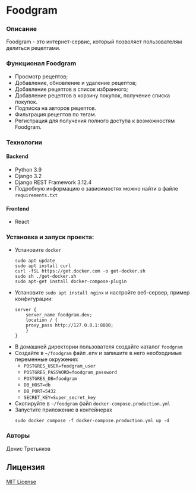 # Foodgram

### Описание 
Foodgram - это интернет-сервис, который позволяет пользователям делиться рецептами.

### Функционал Foodgram
- Просмотр рецептов;
- Добавление, обновление и удаление рецептов;
- Добавление рецептов в список избранного;
- Добавление рецептов в корзину покупок, получение списка покупок.
- Подписка на авторов рецептов.
- Фильтрация рецептов по тегам.
- Регистрация для получения полного доступа к возможностям Foodgram.

### Технологии
#### Backend
- Python 3.9
- Django 3.2
- Django REST Framework 3.12.4
- Подробную информацию о зависимостях можно найти в файле `requirements.txt`
#### Frontend
- React

### Установка и запуск проекта:
- Установите `docker`
    ```
    sudo apt update
    sudo apt install curl
    curl -fSL https://get.docker.com -o get-docker.sh
    sudo sh ./get-docker.sh
    sudo apt-get install docker-compose-plugin
    ```
- Установите `sudo apt install nginx` и настройте веб-сервер, пример конфигурации:
    ```
    server {
        server_name foodgram.dev;
        location / {
        proxy_pass http://127.0.0.1:8000;
        }
    }
    ```
- В домашней директории пользователя создайте каталог `foodgram`
- Создайте в `~/foodgram` файл .env и запишите в него необходимые переменные окружения:
    - `POSTGRES_USER=foodgram_user`
    - `POSTGRES_PASSWORD=foodgram_password`
    - `POSTGRES_DB=foodgram`
    - `DB_HOST=db`
    - `DB_PORT=5432`
    - `SECRET_KEY=Super_secret_key`
- Скопируйте в `~/foodgram` файл `docker-compose.production.yml`
- Запустите приложение в контейнерах
    ```
    sudo docker compose -f docker-compose.production.yml up -d
    ```

### Авторы
Денис Третьяков

## Лицензия

[MIT License](https://opensource.org/licenses/MIT)